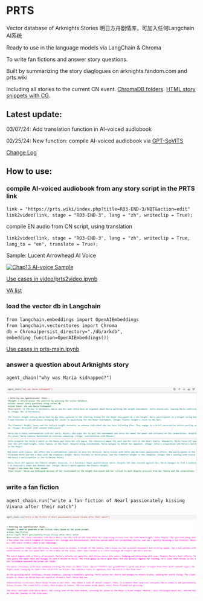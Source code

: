 # PRTS

Vector database of Arknights Stories 明日方舟剧情库，可加入任何Langchain AI系统

Ready to use in the language models via LangChain & Chroma

To write fan fictions and answer story questions.

Built by summarizing the story diaglogues on arknights.fandom.com and prts.wiki

Including all stories to the current CN event. [ChromaDB folders](https://github.com/TwilledWave/PRTS/tree/main/db). [HTML story snippets with CG](https://github.com/TwilledWave/PRTS/tree/main/summary_html). 

## Latest update:
03/07/24: Add translation function in AI-voiced audiobook

02/25/24: New function: compile AI-voiced audiobook via [GPT-SoVITS](https://github.com/RVC-Boss/GPT-SoVITS)

[Change Log](https://github.com/TwilledWave/PRTS/blob/main/ChangeLog.md)

## How to use:

### compile AI-voiced audiobook from any story script in the PRTS link

```
link = "https://prts.wiki/index.php?title=RO3-END-3/NBT&action=edit"
link2video(link, stage = "RO3-END-3", lang = "zh", writeclip = True);
```

compile EN audio from CN script, using translation

```
link2video(link, stage = "RO3-END-3", lang = "zh", writeclip = True, lang_to = "en", translate = True);
```

Sample: Lucent Arrowhead AI Voice

[![Chap13 AI-voice Sample](https://img.youtube.com/vi/JwCrlk85Brw/0.jpg)](https://www.youtube.com/watch?v=JwCrlk85Brw&list=PLs8TZNEg0Ubg9kNm1gEA9PBPJQqyLoC5u&index=3&t=1s&ab_channel=TwilledWave "Lucent Arrowhead AI Voice")

[Use cases in video/prts2video.ipynb](https://github.com/TwilledWave/PRTS/blob/main/video/prts2video.ipynb)

[VA list](https://github.com/TwilledWave/PRTS/blob/main/video/voice.json)

### load the vector db in Langchain
```
from langchain.embeddings import OpenAIEmbeddings
from langchain.vectorstores import Chroma
db = Chroma(persist_directory="./db/arkdb", embedding_function=OpenAIEmbeddings())
```

[Use cases in prts-main.ipynb](https://github.com/TwilledWave/PRTS/blob/main/prts-main.ipynb)

### answer a question about Arknights story
```
agent_chain("why was Maria kidnapped?")
```

![alt text](https://github.com/TwilledWave/PRTS/blob/main/example/maria.jpg?raw=true)

### write a fan fiction
```
agent_chain.run("write a fan fiction of Nearl passionately kissing Vivana after their match")
```

![alt text](https://github.com/TwilledWave/PRTS/blob/main/example/fanfiction.jpg?raw=true)

